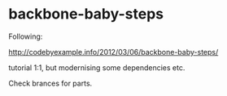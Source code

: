 # backbone-baby-steps

Following:

http://codebyexample.info/2012/03/06/backbone-baby-steps/

tutorial 1:1, but modernising some dependencies etc.

Check brances for parts.
